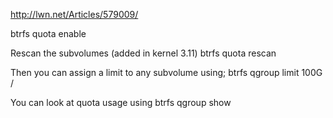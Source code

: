 http://lwn.net/Articles/579009/


btrfs quota enable <path>

Rescan the subvolumes (added in kernel 3.11)
btrfs quota rescan <path>

Then you can assign a limit to any subvolume using;
btrfs qgroup limit 100G <path>/<subvolume>

You can look at quota usage using
btrfs qgroup show <path>
